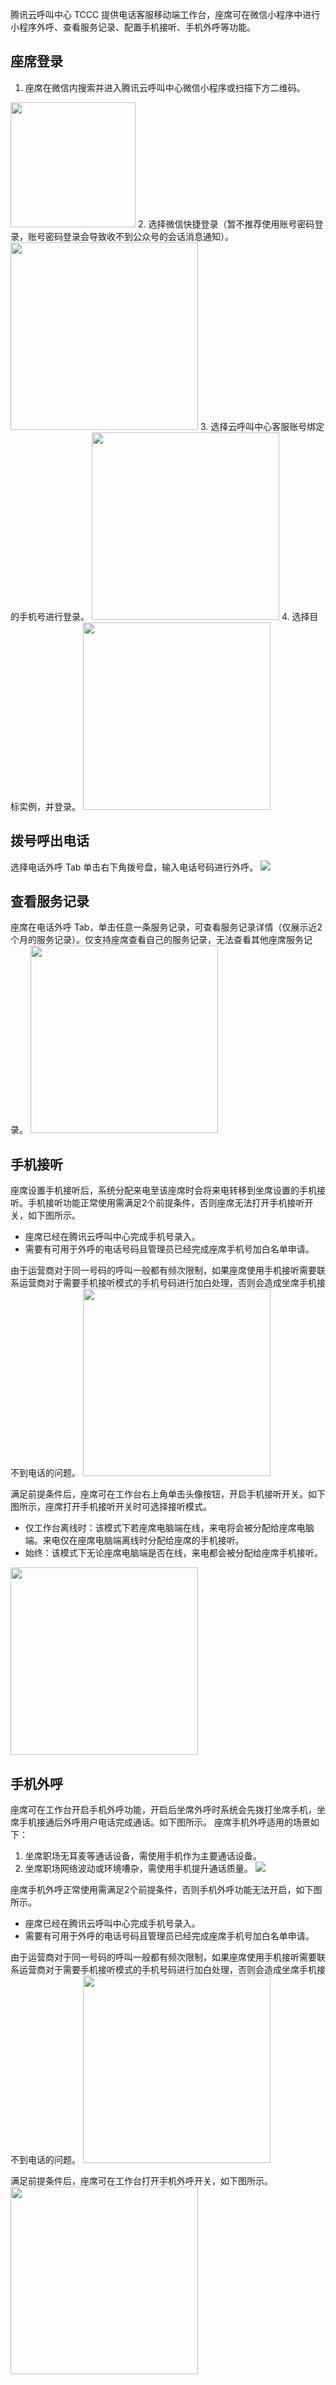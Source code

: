 腾讯云呼叫中心 TCCC 提供电话客服移动端工作台，座席可在微信小程序中进行小程序外呼、查看服务记录、配置手机接听、手机外呼等功能。

## 座席登录
1. 座席在微信内搜索并进入腾讯云呼叫中心微信小程序或扫描下方二维码。
<img src="https://qcloudimg.tencent-cloud.cn/raw/0cfcdd4e61181d51becd493896a69aa0.png" style="width:200px"> 
2. 选择微信快捷登录（暂不推荐使用账号密码登录，账号密码登录会导致收不到公众号的会话消息通知）。
<img src="https://qcloudimg.tencent-cloud.cn/raw/7c039c6de8ca6a38f2d9077c31e59530.png" style="width:300px"> 
3. 选择云呼叫中心客服账号绑定的手机号进行登录。
<img src="https://qcloudimg.tencent-cloud.cn/raw/1fd983b77c89e13b430507c692221470.png" style="width:300px"> 
4. 选择目标实例，并登录。
<img src="https://qcloudimg.tencent-cloud.cn/raw/9dbd652ec1fefa1d265b708de6222373.png" style="width:300px"> 

## 拨号呼出电话
选择电话外呼 Tab 单击右下角拨号盘，输入电话号码进行外呼。
![](https://qcloudimg.tencent-cloud.cn/raw/905525dd8af73955ac4d28219ea9bc29.png)

## 查看服务记录
座席在电话外呼 Tab，单击任意一条服务记录，可查看服务记录详情（仅展示近2个月的服务记录）。仅支持座席查看自己的服务记录，无法查看其他座席服务记录。
<img src="https://qcloudimg.tencent-cloud.cn/raw/0c2020c6395f4e29f0727b4deb831768.png" style="width:300px"> 

## 手机接听
座席设置手机接听后，系统分配来电至该座席时会将来电转移到坐席设置的手机接听。手机接听功能正常使用需满足2个前提条件，否则座席无法打开手机接听开关，如下图所示。
- 座席已经在腾讯云呼叫中心完成手机号录入。
- 需要有可用于外呼的电话号码且管理员已经完成座席手机号加白名单申请。
<dx-alert infotype="explain" title="">
由于运营商对于同一号码的呼叫一般都有频次限制，如果座席使用手机接听需要联系运营商对于需要手机接听模式的手机号码进行加白处理，否则会造成坐席手机接不到电话的问题。
</dx-alert>
<img src="https://qcloudimg.tencent-cloud.cn/raw/5c29e55ca57d0341983dc6b4b7fdb848.png" style="width:300px"> 

满足前提条件后，座席可在工作台右上角单击头像按钮，开启手机接听开关。如下图所示，座席打开手机接听开关时可选择接听模式。
- 仅工作台离线时：该模式下若座席电脑端在线，来电将会被分配给座席电脑端。来电仅在座席电脑端离线时分配给座席的手机接听。
- 始终：该模式下无论座席电脑端是否在线，来电都会被分配给座席手机接听。
<img src="https://qcloudimg.tencent-cloud.cn/raw/77cd99c3b631758c916b5622850a4d70.png" style="width:300px"> 

## 手机外呼
座席可在工作台开启手机外呼功能，开启后坐席外呼时系统会先拨打坐席手机，坐席手机接通后外呼用户电话完成通话。如下图所示。
座席手机外呼适用的场景如下：
1. 坐席职场无耳麦等通话设备，需使用手机作为主要通话设备。
2. 坐席职场网络波动或环境嘈杂，需使用手机提升通话质量。
![](https://qcloudimg.tencent-cloud.cn/raw/7a266ccecf7cf4a371ce08b0011be217.png)

座席手机外呼正常使用需满足2个前提条件，否则手机外呼功能无法开启，如下图所示。
- 座席已经在腾讯云呼叫中心完成手机号录入。
- 需要有可用于外呼的电话号码且管理员已经完成座席手机号加白名单申请。
<dx-alert infotype="explain" title="">
由于运营商对于同一号码的呼叫一般都有频次限制，如果座席使用手机接听需要联系运营商对于需要手机接听模式的手机号码进行加白处理，否则会造成坐席手机接不到电话的问题。
</dx-alert>
<img src="https://qcloudimg.tencent-cloud.cn/raw/5c29e55ca57d0341983dc6b4b7fdb848.png" style="width:300px"> 

满足前提条件后，座席可在工作台打开手机外呼开关，如下图所示。
<img src="https://qcloudimg.tencent-cloud.cn/raw/2bf3805f52f3cef772be603ac6f53f18.png" style="width:300px"> 



